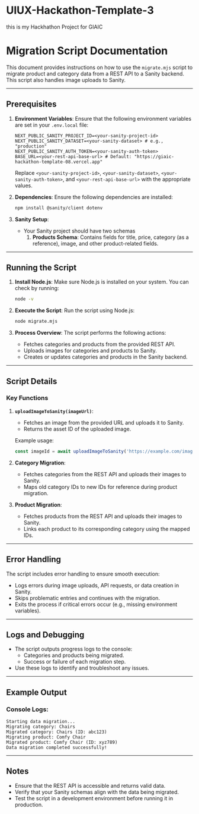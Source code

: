 # UIUX-Hackathon-Template-3
this is my Hackhathon Project for GIAIC

# Migration Script Documentation

This document provides instructions on how to use the `migrate.mjs` script to migrate product and category data from a REST API to a Sanity backend. This script also handles image uploads to Sanity.

---

## Prerequisites

1. **Environment Variables**:
   Ensure that the following environment variables are set in your `.env.local` file:
   ```env
   NEXT_PUBLIC_SANITY_PROJECT_ID=<your-sanity-project-id>
   NEXT_PUBLIC_SANITY_DATASET=<your-sanity-dataset> # e.g., "production"
   NEXT_PUBLIC_SANITY_AUTH_TOKEN=<your-sanity-auth-token>
   BASE_URL=<your-rest-api-base-url> # Default: "https://giaic-hackathon-template-08.vercel.app"
   ```

   Replace `<your-sanity-project-id>`, `<your-sanity-dataset>`, `<your-sanity-auth-token>`, and `<your-rest-api-base-url>` with the appropriate values.

2. **Dependencies**:
   Ensure the following dependencies are installed:
   ```bash
   npm install @sanity/client dotenv
   ```

3. **Sanity Setup**:
   - Your Sanity project should have two schemas
     1. **Products Schema**: Contains fields for title, price, category (as a reference), image, and other product-related fields.

---

## Running the Script

1. **Install Node.js**:
   Make sure Node.js is installed on your system. You can check by running:
   ```bash
   node -v
   ```

2. **Execute the Script**:
   Run the script using Node.js:
   ```bash
   node migrate.mjs
   ```

3. **Process Overview**:
   The script performs the following actions:
   - Fetches categories and products from the provided REST API.
   - Uploads images for categories and products to Sanity.
   - Creates or updates categories and products in the Sanity backend.

---

## Script Details

### Key Functions

1. **`uploadImageToSanity(imageUrl)`**:
   - Fetches an image from the provided URL and uploads it to Sanity.
   - Returns the asset ID of the uploaded image.

   Example usage:
   ```javascript
   const imageId = await uploadImageToSanity('https://example.com/image.png');
   ```

2. **Category Migration**:
   - Fetches categories from the REST API and uploads their images to Sanity.
   - Maps old category IDs to new IDs for reference during product migration.

3. **Product Migration**:
   - Fetches products from the REST API and uploads their images to Sanity.
   - Links each product to its corresponding category using the mapped IDs.

---

## Error Handling

The script includes error handling to ensure smooth execution:
- Logs errors during image uploads, API requests, or data creation in Sanity.
- Skips problematic entries and continues with the migration.
- Exits the process if critical errors occur (e.g., missing environment variables).

---

## Logs and Debugging

- The script outputs progress logs to the console:
  - Categories and products being migrated.
  - Success or failure of each migration step.
- Use these logs to identify and troubleshoot any issues.

---

## Example Output

### Console Logs:
```plaintext
Starting data migration...
Migrating category: Chairs
Migrated category: Chairs (ID: abc123)
Migrating product: Comfy Chair
Migrated product: Comfy Chair (ID: xyz789)
Data migration completed successfully!
```

---

## Notes

- Ensure that the REST API is accessible and returns valid data.
- Verify that your Sanity schemas align with the data being migrated.
- Test the script in a development environment before running it in production.

